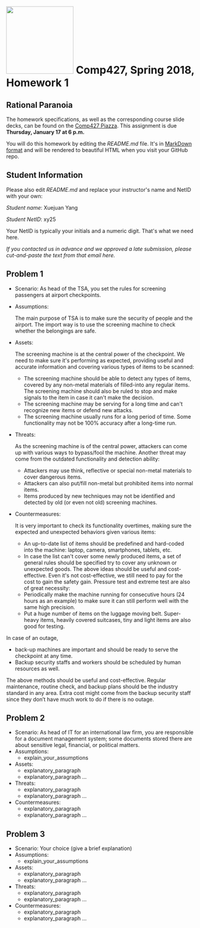 # <img src="http://www.rice.edu/_images/rice-logo.jpg" width=180> Comp427, Spring 2018, Homework 1
## Rational Paranoia
The homework specifications, as well as the corresponding course slide decks,
can be found on the [Comp427 Piazza](https://piazza.com/class/jqifhp864b37ju).
This assignment is due **Thursday, January 17 at 6 p.m.**

You will do this homework by editing the _README.md_ file. It's in
[MarkDown format](https://guides.github.com/features/mastering-markdown/)
and will be rendered to beautiful HTML when you visit your GitHub repo.

## Student Information
Please also edit _README.md_ and replace your instructor's name and NetID with your own:

_Student name_: Xuejuan Yang

_Student NetID_: xy25

Your NetID is typically your initials and a numeric digit. That's
what we need here.

_If you contacted us in advance and we approved a late submission,
please cut-and-paste the text from that email here._

## Problem 1
- Scenario: As head of the TSA, you set the rules for screening passengers at airport checkpoints.
- Assumptions:

  The main purpose of TSA is to make sure the security of people and the airport.   The import way is to use the screening  machine to check whether the belongings are safe.
- Assets:

  The screening machine is at the central power of the checkpoint. We need to make sure it's performing as expected, providing useful and accurate information and covering various types of items to be scanned:
  - The screening machine should be able to detect any types of items, covered by any non-metal materials of filled-into any regular items. The screening machine should also be ruled to stop and make signals to the item in case it can't make the decision.
  - The screening machine may be serving for a long time and can't recognize new items or defend new attacks.
  - The screening machine usually runs for a long period of time. Some functionality may not be 100% accuracy after a long-time run.
- Threats:

  As the screening machine is of the central power, attackers can come up with various ways to bypass/fool the machine. Another threat may come from the outdated functionality and detection ability:
  - Attackers may use think, reflective or special non-metal materials to cover dangerous items.
  - Attackers can also put/fill non-metal but prohibited items into normal items.
  - Items produced by new techniques may not be identified and detected by old (or even not old) screening machines.
- Countermeasures:

  It is very important to check its functionality overtimes, making sure the expected and unexpected behaviors given various items:

  - An up-to-date list of items should be predefined and hard-coded into the machine: laptop, camera, smartphones, tablets, etc. 
  - In case the list can't cover some newly produced items, a set of general rules should be specified try to cover any unknown or unexpected goods.
  The above ideas should be useful and cost-effective. Even it's not cost-effective, we still need to pay for the cost to gain the safety gain.
  Pressure test and extreme test are also of great necessity: 
  - Periodically make the machine running for consecutive hours (24 hours as an example) to make sure it can still perform well with the same high precision. 
  - Put a huge number of items on the luggage moving belt. Super-heavy items, heavily covered suitcases, tiny and light items are also good for testing.

In case of an outage,
  - back-up machines are important and should be ready to serve the checkpoint at any time.     
  - Backup security staffs and workers should be scheduled by human resources as well. 

The above methods should be useful and cost-effective. Regular maintenance, routine check, and backup plans should be the industry standard in any area. Extra cost might come from the backup security staff since they don’t have much work to do if there is no outage.


## Problem 2
- Scenario: As head of IT for an international law firm, you are responsible for a document management system; some documents stored there are about sensitive legal, financial, or political matters.
- Assumptions:
  - explain_your_assumptions
- Assets:
  - explanatory_paragraph
  - explanatory_paragraph ...
- Threats:
  - explanatory_paragraph 
  - explanatory_paragraph ...
- Countermeasures:
  - explanatory_paragraph
  - explanatory_paragraph ...

## Problem 3
- Scenario: Your choice (give a brief explanation)
- Assumptions:
  - explain_your_assumptions
- Assets:
  - explanatory_paragraph
  - explanatory_paragraph ...
- Threats:
  - explanatory_paragraph 
  - explanatory_paragraph ...
- Countermeasures:
  - explanatory_paragraph
  - explanatory_paragraph ...

